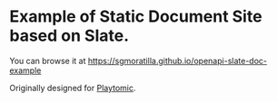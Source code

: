 # Example of Static Document Site based on Slate.

You can browse it at https://sgmoratilla.github.io/openapi-slate-doc-example

Originally designed for [Playtomic](https://www.playtomic.io).
